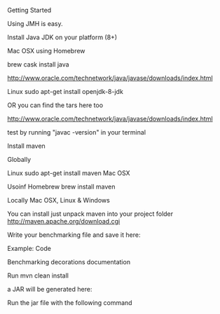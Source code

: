 Getting Started

Using JMH is easy.

Install Java JDK on your platform (8+)

Mac OSX
using Homebrew

brew cask install java
 
http://www.oracle.com/technetwork/java/javase/downloads/index.html

Linux
sudo apt-get install openjdk-8-jdk 

OR you can find the tars here too

http://www.oracle.com/technetwork/java/javase/downloads/index.html

test by running
"javac -version" in your terminal

Install maven

Globally

Linux
sudo apt-get install maven 
Mac OSX

Usoinf Homebrew
brew install maven

Locally
Mac OSX, Linux & Windows

You can install just unpack maven into your project folder
http://maven.apache.org/download.cgi 

Write your benchmarking file and save it here:

Example:
Code

Benchmarking decorations documentation

Run mvn clean install

a JAR will be generated here:

Run the jar file with the following command
